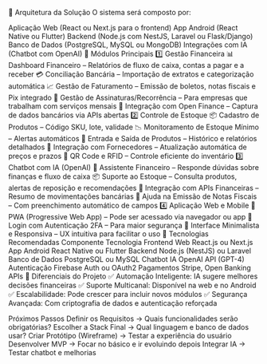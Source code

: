 🔹 Arquitetura da Solução
O sistema será composto por:

Aplicação Web (React ou Next.js para o frontend)
App Android (React Native ou Flutter)
Backend (Node.js com NestJS, Laravel ou Flask/Django)
Banco de Dados (PostgreSQL, MySQL ou MongoDB)
Integrações com IA (Chatbot com OpenAI)
🔹 Módulos Principais
1️⃣ Gestão Financeira
📊 Dashboard Financeiro – Relatórios de fluxo de caixa, contas a pagar e a receber
💳 Conciliação Bancária – Importação de extratos e categorização automática
📈 Gestão de Faturamento – Emissão de boletos, notas fiscais e Pix integrado
📅 Gestão de Assinaturas/Recorrência – Para empresas que trabalham com serviços mensais
🔄 Integração com Open Finance – Captura de dados bancários via APIs abertas
2️⃣ Controle de Estoque
📦 Cadastro de Produtos – Código SKU, lote, validade
📉 Monitoramento de Estoque Mínimo – Alertas automáticos
📑 Entrada e Saída de Produtos – Histórico e relatórios detalhados
🔄 Integração com Fornecedores – Atualização automática de preços e prazos
📲 QR Code e RFID – Controle eficiente do inventário
3️⃣ Chatbot com IA (OpenAI)
🤖 Assistente Financeiro – Responde dúvidas sobre finanças e fluxo de caixa
📦 Suporte ao Estoque – Consulta produtos, alertas de reposição e recomendações
🔗 Integração com APIs Financeiras – Resumo de movimentações bancárias
📝 Ajuda na Emissão de Notas Fiscais – Com preenchimento automático de campos
4️⃣ Aplicação Web e Mobile
📱 PWA (Progressive Web App) – Pode ser acessado via navegador ou app
🔐 Login com Autenticação 2FA – Para maior segurança
🎨 Interface Minimalista e Responsiva – UX intuitiva para facilitar o uso
🔹 Tecnologias Recomendadas
Componente	Tecnologia
Frontend Web	React.js ou Next.js
App Android	React Native ou Flutter
Backend	Node.js (NestJS) ou Laravel
Banco de Dados	PostgreSQL ou MySQL
Chatbot IA	OpenAI API (GPT-4)
Autenticação	Firebase Auth ou OAuth2
Pagamentos	Stripe, Open Banking APIs
🔹 Diferenciais do Projeto
✅ Automação Inteligente: IA sugere melhores decisões financeiras
✅ Suporte Multicanal: Disponível na web e no Android
✅ Escalabilidade: Pode crescer para incluir novos módulos
✅ Segurança Avançada: Com criptografia de dados e autenticação reforçada

Próximos Passos
Definir os Requisitos → Quais funcionalidades serão obrigatórias?
Escolher a Stack Final → Qual linguagem e banco de dados usar?
Criar Protótipo (Wireframe) → Testar a experiência do usuário
Desenvolver MVP → Focar no básico e ir evoluindo depois
Integrar IA → Testar chatbot e melhorias
